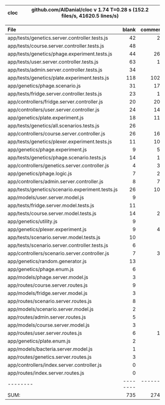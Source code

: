 cloc|github.com/AlDanial/cloc v 1.74  T=0.28 s (152.2 files/s, 41620.5 lines/s)
--- | ---

File|blank|comment|code
:-------|-------:|-------:|-------:
app/tests/genetics.server.controller.tests.js|42|24|1124
app/tests/course.server.controller.tests.js|48|9|671
app/tests/genetics/phage.experiment.tests.js|44|260|531
app/tests/user.server.controller.tests.js|63|10|504
app/tests/admin.server.controller.tests.js|34|2|488
app/tests/genetics/plate.experiment.tests.js|118|1020|452
app/genetics/phage.scenario.js|31|171|441
app/tests/fridge.server.controller.tests.js|23|16|361
app/controllers/fridge.server.controller.js|20|209|354
app/controllers/user.server.controller.js|24|149|337
app/genetics/plate.experiment.js|18|110|323
app/tests/genetics/all.scenarios.tests.js|26|4|298
app/controllers/course.server.controller.js|26|161|273
app/tests/genetics/plexer.experiment.tests.js|11|107|224
app/genetics/phage.experiment.js|9|56|196
app/tests/genetics/phage.scenario.tests.js|14|15|183
app/controllers/genetics.server.controller.js|4|38|156
app/genetics/phage.logic.js|7|24|152
app/controllers/admin.server.controller.js|8|74|135
app/tests/genetics/scenario.experiment.tests.js|26|108|133
app/models/user.server.model.js|9|1|108
app/tests/fridge.server.model.tests.js|11|7|108
app/tests/course.server.model.tests.js|14|20|90
app/genetics/utility.js|9|9|88
app/genetics/plexer.experiment.js|9|49|72
app/tests/scenario.server.model.tests.js|10|4|62
app/tests/scenario.server.controller.tests.js|6|9|49
app/controllers/scenario.server.controller.js|7|36|47
app/genetics/random.generator.js|13|8|46
app/genetics/phage.enum.js|6|7|37
app/models/phage.server.model.js|3|0|37
app/routes/course.server.routes.js|9|0|28
app/models/fridge.server.model.js|3|0|24
app/routes/scenario.server.routes.js|8|0|23
app/models/scenario.server.model.js|2|3|23
app/routes/admin.server.routes.js|5|2|19
app/models/course.server.model.js|3|0|18
app/routes/user.server.routes.js|6|12|16
app/genetics/plate.enum.js|2|3|14
app/models/bacteria.server.model.js|1|1|13
app/routes/genetics.server.routes.js|3|6|7
app/controllers/index.server.controller.js|0|2|5
app/routes/index.server.routes.js|0|0|4
--------|--------|--------|--------
SUM:|735|2746|8274
